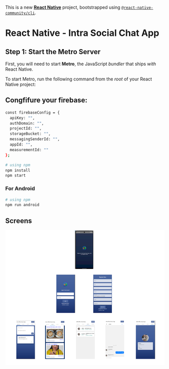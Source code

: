This is a new [**React Native**](https://reactnative.dev) project, bootstrapped using [`@react-native-community/cli`](https://github.com/react-native-community/cli).

# React Native - Intra Social Chat App


## Step 1: Start the Metro Server

First, you will need to start **Metro**, the JavaScript _bundler_ that ships _with_ React Native.

To start Metro, run the following command from the _root_ of your React Native project:
## Congfifure your firebase:
```bash
const firebaseConfig = {
  apiKey: "",
  authDomain: "",
  projectId: "",
  storageBucket: "",
  messagingSenderId: "",
  appId: "",
  measurementId: ""
};
```

```bash
# using npm
npm install
npm start
```

### For Android

```bash
# using npm
npm run android
```

## Screens

![Screebs](https://github.com/askhan963/rn-intra-social/blob/main/Screenshot%202023-12-30%20003801.png?raw=true "Title")

